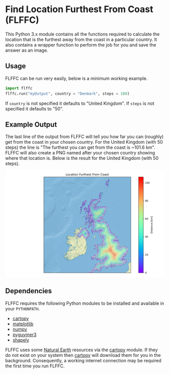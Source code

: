 # Find Location Furthest From Coast (FLFFC)

This Python 3.x module contains all the functions required to calculate the location that is the furthest away from the coast in a particular country. It also contains a wrapper function to perform the job for you and save the answer as an image.

## Usage

FLFFC can be run very easily, below is a minimum working example.

```python
import flffc
flffc.run("myOutput", country = "Denmark", steps = 100)
```

If `country` is not specified it defaults to "United Kingdom". If `steps` is not specified it defaults to "50".

## Example Output

The last line of the output from FLFFC will tell you how far you can (roughly) get from the coast in your chosen country. For the United Kingdom (with 50 steps) the line is "The furthest you can get from the coast is ~101.6 km". FLFFC will also create a PNG named after your chosen country showing where that location is. Below is the result for the United Kingdom (with 50 steps).

![FLFFC output for the United Kingdom](UnitedKingdom.png)

## Dependencies

FLFFC requires the following Python modules to be installed and available in your `PYTHONPATH`.

* [cartopy](https://pypi.org/project/Cartopy/)
* [matplotlib](https://pypi.org/project/matplotlib/)
* [numpy](https://pypi.org/project/numpy/)
* [pyguymer3](https://github.com/Guymer/PyGuymer3)
* [shapely](https://pypi.org/project/Shapely/)

FLFFC uses some [Natural Earth](https://www.naturalearthdata.com/) resources via the [cartopy](https://pypi.org/project/Cartopy/) module. If they do not exist on your system then [cartopy](https://pypi.org/project/Cartopy/) will download them for you in the background. Consequently, a working internet connection may be required the first time you run FLFFC.
